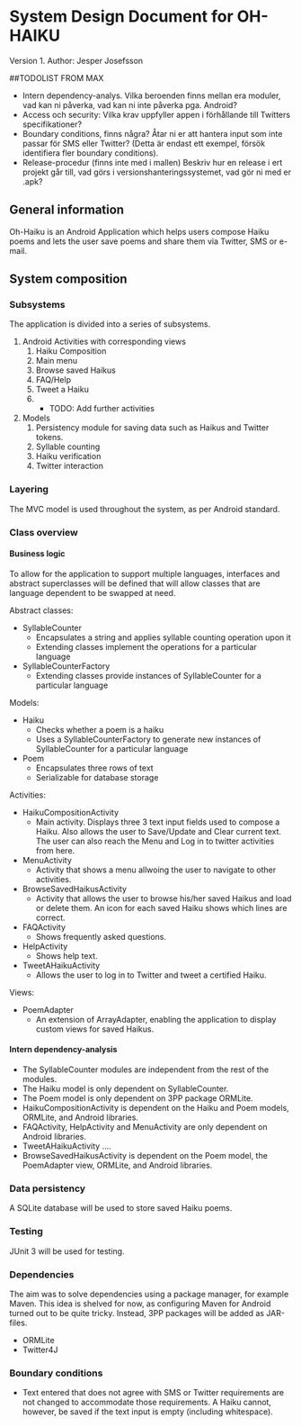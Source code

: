 # System Design Document for OH-HAIKU

Version 1.
Author: Jesper Josefsson

##TODOLIST FROM MAX

 - Intern dependency-analys. Vilka beroenden finns mellan era moduler, vad kan ni påverka, vad kan ni inte påverka pga. Android?
 - Access och security: Vilka krav uppfyller appen i förhållande till Twitters specifikationer?
 - Boundary conditions, finns några? Åtar ni er att hantera input som inte passar för SMS eller Twitter? (Detta är endast ett exempel, försök identifiera fler boundary conditions).
 - Release-procedur (finns inte med i mallen) Beskriv hur en release i ert projekt går till, vad görs i versionshanteringssystemet, vad gör ni med er .apk?

## General information
Oh-Haiku is an Android Application which helps users compose Haiku poems and lets the user save poems and share them via Twitter, SMS or e-mail.

## System composition

### Subsystems
The application is divided into a series of subsystems.

1. Android Activities with corresponding views
   1. Haiku Composition
   2. Main menu
   3. Browse saved Haikus
   4. FAQ/Help
   5. Tweet a Haiku
   5. + TODO: Add further activities
2. Models
   1. Persistency module for saving data such as Haikus and Twitter tokens.
   2. Syllable counting
   3. Haiku verification
   3. Twitter interaction

### Layering
The MVC model is used throughout the system, as per Android standard.

### Class overview

#### Business logic
To allow for the application to support multiple languages, interfaces and abstract superclasses will be defined that will allow classes that are language dependent to be swapped at need.

Abstract classes:

- SyllableCounter
  - Encapsulates a string and applies syllable counting operation upon it
  - Extending classes implement the operations for a particular language
- SyllableCounterFactory
  - Extending classes provide instances of SyllableCounter for a particular language

Models:

- Haiku
  - Checks whether a poem is a haiku
  - Uses a SyllableCounterFactory to generate new instances of SyllableCounter for a particular language
- Poem
  - Encapsulates three rows of text
  - Serializable for database storage
  
Activities:

- HaikuCompositionActivity
  - Main activity. Displays three 3 text input fields used to compose a Haiku. Also allows the user to Save/Update and Clear current text. The user can also reach the Menu and Log in to twitter activities from here.
- MenuActivity
  - Activity that shows a menu allwoing the user to navigate to other activities.
- BrowseSavedHaikusActivity
  - Activity that allows the user to browse his/her saved Haikus and load or delete them. An icon for each saved Haiku shows which lines are correct.
- FAQActivity
  - Shows frequently asked questions.
- HelpActivity
  - Shows help text.
- TweetAHaikuActivity
  - Allows the user to log in to Twitter and tweet a certified Haiku.

Views:

- PoemAdapter
  - An extension of ArrayAdapter, enabling the application to display custom views for saved Haikus. 

#### Intern dependency-analysis
- The SyllableCounter modules are independent from the   rest of the modules.
- The Haiku model is only dependent on SyllableCounter.
- The Poem model is only dependent on 3PP package ORMLite.
- HaikuCompositionActivity is dependent on the Haiku and Poem models, ORMLite, and Android libraries.
- FAQActivity, HelpActivity and MenuActivity are only dependent on Android libraries.
- TweetAHaikuActivity ....
- BrowseSavedHaikusActivity is dependent on the Poem model, the PoemAdapter view, ORMLite, and Android libraries.

### Data persistency
A SQLite database will be used to store saved Haiku poems.

### Testing
JUnit 3 will be used for testing.

### Dependencies
The aim was to solve dependencies using a package manager, for example Maven. This idea is shelved for now, as configuring Maven for Android turned out to be quite tricky.
Instead, 3PP packages will be added as JAR-files.

- ORMLite
- Twitter4J 

### Boundary conditions
- Text entered that does not agree with SMS or Twitter requirements are not changed to accommodate those requirements. A Haiku cannot, however, be saved if the text input is empty (including whitespace).